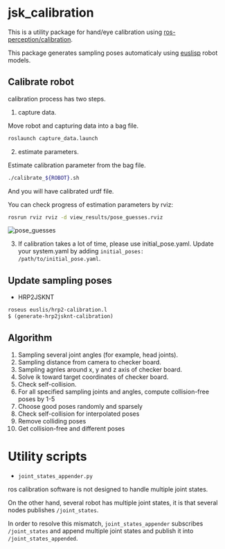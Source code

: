 # jsk_calibration

This is a utility package for hand/eye calibration using
[ros-perception/calibration](https://github.com/ros-perception/calibration).

This package generates sampling poses automaticaly using
[euslisp](https://github.com/euslisp/jskeus) robot models.

## Calibrate robot
calibration process has two steps.

1. capture data.

  Move robot and capturing data into a bag file.
  ```sh
  roslaunch capture_data.launch
  ```
2. estimate parameters.

  Estimate calibration parameter from the bag file.
  ```sh
  ./calibrate_${ROBOT}.sh
  ```

  And you will have calibrated urdf file.

  You can check progress of estimation parameters by rviz:
  ```sh
  rosrun rviz rviz -d view_results/pose_guesses.rviz
  ```
  ![pose_guesses](imaegs/pose_guesses.png)

3. If calibration takes a lot of time, please use initial_pose.yaml.
Update your system.yaml by adding `initial_poses: /path/to/initial_pose.yaml`.

## Update sampling poses
* HRP2JSKNT
```lisp
roseus euslis/hrp2-calibration.l
$ (generate-hrp2jsknt-calibration)
```

## Algorithm
1. Sampling several joint angles (for example, head joints).
2. Sampling distance from camera to checker board.
3. Sampling agnles around x, y and z axis of checker board.
4. Solve ik toward target coordinates of checker board.
5. Check self-collision.
6. For all specified sampling joints and angles, compute collision-free poses by 1-5
7. Choose good poses randomly and sparsely
8. Check self-collision for interpolated poses
9. Remove colliding poses
10. Get collision-free and different poses


# Utility scripts
* `joint_states_appender.py`

ros calibration software is not designed to handle multiple joint states.

On the other hand, several robot has multiple joint states, it is that several nodes
publishes `/joint_states`.

In order to resolve this mismatch, `joint_states_appender` subscribes `/joint_states`
and append multiple joint states and publish it into `/joint_states_appended`.
